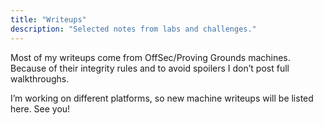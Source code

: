 ```yaml
---
title: "Writeups"
description: "Selected notes from labs and challenges."
---
```


<div class="section-intro">
Most of my writeups come from OffSec/Proving Grounds machines. Because of their integrity rules and to avoid spoilers I don’t post full walkthroughs.

I’m working on different platforms, so new machine writeups will be listed here. See you!

